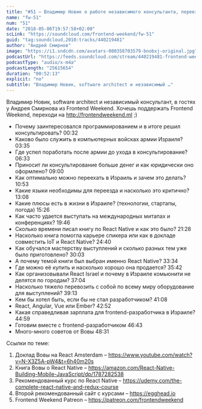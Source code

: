 ```yaml
---
title: "#51 – Владимир Новик о работе независимого консультанта, переезде в Израиль и книге про React Native"
name: "fw-51"
num: "51"
date: "2018-05-06T19:57:58+02:00"
scLink: "https://soundcloud.com/frontend-weekend/fw-51"
guid: "tag:soundcloud,2010:tracks/440219481"
author: "Андрей Смирнов"
image: "https://i1.sndcdn.com/avatars-000358703579-bnobxj-original.jpg"
podcastUrl: "https://feeds.soundcloud.com/stream/440219481-frontend-weekend-fw-51.m4a"
podcastType: "audio/x-m4a"
podcastLength: "25615654"
duration: "00:52:13"
explicit: "no"
subtitle: "Владимир Новик, software architect и независимый …"
---
```

Владимир Новик, software architect и независимый консультант, в гостях у Андрея Смирнова из Frontend Weekend. Хочешь поддержать Frontend Weekend, переходи на http://frontendweekend.ml ;) 

- Почему заинтересовался программированием и в итоге решил консультировать? 00:32
- Каково было служить в компьютерных войсках армии Израиля? 03:35
- Где успел поработать после армии до ухода в консультирование? 06:33
- Приносит ли консультирование больше денег и как юридически оно оформлено? 09:00
- Как оптимально можно переехать в Израиль и зачем это делать? 10:53
- Какие языки необходимы для переезда и насколько это критично? 13:08
- Какие плюсы есть в жизни в Израиле? (технологии, стартапы, погода) 15:26
- Как часто удается выступать на международных митапах и конференциях? 19:46
- Сколько времени писал книгу по React Native и как это было? 21:28
- Насколько книга помогла карьере спикера или как в докладе совместить IoT и React Native? 24:40
- Как обучался мастерству выступлений и сколько разных тем уже было приготовлено? 30:03
- А почему темой книги был выбран именно React Native? 33:34
- Где можно её купить и насколько хорошо она продается? 35:42
- Как организовывали React Israel и почему в Израиле комьюнити не делятся по городам? 37:04
- Насколько тяжело перевозить с собой по всему миру оборудование для выступлений? 39:13
- Кем бы хотел быть, если бы не стал разработчиком? 41:08
- React, Angular, Vue или Ember? 42:52
- Какая справедливая зарплата для frontend-разработчика в Израиле? 44:59
- Готовим вместе с frontend-разработчиком 46:43
- Много-много советов от Вовы 48:31

Ссылки по теме:
1) Доклад Вовы на React Amsterdam – https://www.youtube.com/watch?v=N-X3Z5A-pW4&t=6h40m20s
2) Книга Вовы о React Native – https://amazon.com/React-Native-Building-Mobile-JavaScript/dp/1787282538
3) Рекомендованный курс по React Native – https://udemy.com/the-complete-react-native-and-redux-course
4) Второй рекомендованный сайт с курсами – https://egghead.io
5) Frontend Weekend Patreon – https://patreon.com/frontendweekend